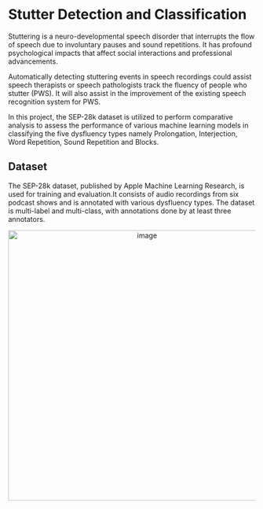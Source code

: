 # Stutter Detection and Classification

Stuttering is a neuro-developmental speech disorder that interrupts the flow of speech due to involuntary pauses and sound repetitions. It has profound psychological impacts that affect social interactions and professional advancements. 

Automatically detecting stuttering events in speech recordings could assist speech therapists or speech pathologists track the fluency of people who stutter (PWS). It will also assist in the improvement of the existing speech recognition system for PWS. 

In this project, the SEP-28k dataset is utilized to perform comparative analysis to assess the performance of various machine learning models in classifying the five dysfluency types namely Prolongation, Interjection, Word Repetition, Sound Repetition and Blocks.

## Dataset
The SEP-28k dataset, published by Apple Machine Learning Research, is used for training and evaluation.It consists of audio recordings from six podcast shows and is annotated with various dysfluency types. The dataset is multi-label and multi-class, with annotations done by at least three annotators.

<p align="center">
    <img width="550" alt="image" src="https://github.com/Ramitha-V/Stutter-Detection-and-Classification/assets/162662008/bd132e26-b6da-4016-a542-19843db8c81a">
</p>





